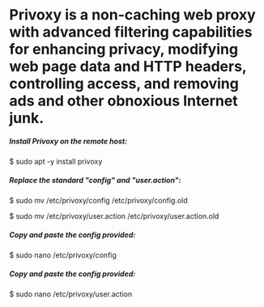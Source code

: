 # Privoxy is a non-caching web proxy with advanced filtering capabilities for enhancing privacy, modifying web page data and HTTP headers, controlling access, and removing ads and other obnoxious Internet junk.

##### Install Privoxy on the remote host:
$ sudo apt -y install privoxy

##### Replace the standard "config" and "user.action":
$ sudo mv /etc/privoxy/config /etc/privoxy/config.old

$ sudo mv /etc/privoxy/user.action /etc/privoxy/user.action.old

#####  Copy and paste the config provided: 
$ sudo nano /etc/privoxy/config

##### Copy and paste the config provided:
$ sudo nano /etc/privoxy/user.action
   
